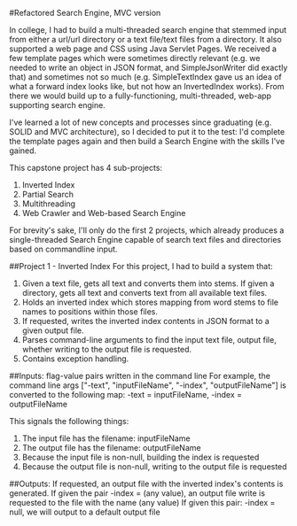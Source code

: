 #Refactored Search Engine, MVC version

In college, I had to build a multi-threaded search engine
that stemmed input from either a url/url directory or a
text file/text files from a directory. It also supported
a web page and CSS using Java Servlet Pages. We received a
few template pages which were sometimes directly relevant (e.g.
we needed to write an object in JSON format, and SimpleJsonWriter
did exactly that) and sometimes not so much (e.g. SimpleTextIndex
gave us an idea of what a forward index looks like, but not how
an InvertedIndex works). From there we would build up to a fully-functioning,
multi-threaded, web-app supporting search engine.

I've learned a lot of new concepts and processes since graduating (e.g. SOLID and MVC architecture),
so I decided to put it to the test: I'd complete the template pages
again and then build a Search Engine with the skills I've gained.

This capstone project has 4 sub-projects:
1. Inverted Index
2. Partial Search
3. Multithreading
4. Web Crawler and Web-based Search Engine

For brevity's sake, I'll only do the first 2 projects, which already
produces a single-threaded Search Engine capable of search text files
and directories based on commandline input.

##Project 1 - Inverted Index
For this project, I had to build a system that:
1. Given a text file, gets all text and converts them into stems. If
given a directory, gets all text and converts text from all available
text files.
2. Holds an inverted index which stores mapping from word stems
to file names to positions within those files.
3. If requested, writes the inverted index contents in JSON format to
a given output file.
4. Parses command-line arguments to find the input text file, output file,
whether writing to the output file is requested.
5. Contains exception handling.

##Inputs:
flag-value pairs written in the command line
For example, the command line args ["-text", "inputFileName", "-index", "outputFileName"]
is converted to the following map:
-text = inputFileName,
-index = outputFileName

This signals the following things:
1. The input file has the filename: inputFileName
2. The output file has the filename: outputFileName
3. Because the input file is non-null, building the index is requested
4. Because the output file is non-null, writing to the output file is requested

##Outputs:
If requested, an output file with the inverted index's contents is generated.
If given the pair -index = (any value), an output file write is requested to the file with the name (any value)
If given this pair: -index = null, we will output to a default output file

